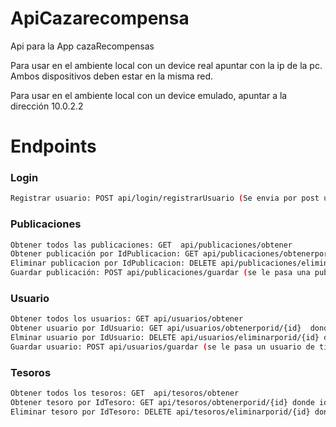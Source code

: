 # ApiCazarecompensa
Api para la App cazaRecompensas

Para usar en el ambiente local con un device real apuntar con la ip de la pc. Ambos dispositivos deben estar en la misma red.

Para usar en el ambiente local con un device emulado, apuntar a la dirección 10.0.2.2

# Endpoints


### Login
```sh
Registrar usuario: POST api/login/registrarUsuario (Se envia por post un usuario de tipo Usuario)
```

### Publicaciones
```sh
Obtener todos las publicaciones: GET  api/publicaciones/obtener
Obtener publicación por IdPublicacion: GET api/publicaciones/obtenerporid/{id} donde id: int
Eliminar publicacion por IdPublicacion: DELETE api/publicaciones/eliminarporid/{id} donde id: int
Guardar publicación: POST api/publicaciones/guardar (se le pasa una publicación de tipo Publicacion)
```

### Usuario
```sh
Obtener todos los usuarios: GET api/usuarios/obtener
Obtener usuario por IdUsuario: GET api/usuarios/obtenerporid/{id}  donde id: int
Elminar usuario por IdUsuario: DELETE api/usuarios/eliminarporid/{id} donde id:int
Guardar usuario: POST api/usuarios/guardar (se le pasa un usuario de tipo Usuario)
```

### Tesoros
```sh
Obtener todos los tesoros: GET  api/tesoros/obtener
Obtener tesoro por IdTesoro: GET api/tesoros/obtenerporid/{id} donde id: int
Eliminar tesoro por IdTesoro: DELETE api/tesoros/eliminarporid/{id} donde id: int
```



